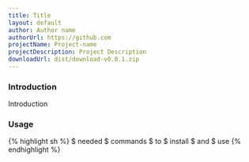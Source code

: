 ```yaml
---
title: Title
layout: default
author: Author name
authorUrl: https://github.com
projectName: Project-name
projectDescription: Project Description
downloadUrl: dist/download-v0.0.1.zip
---
```

### Introduction
Introduction

### Usage
{% highlight sh %}
$ needed
$ commands
$ to
$ install
$ and
$ use
{% endhighlight %}
